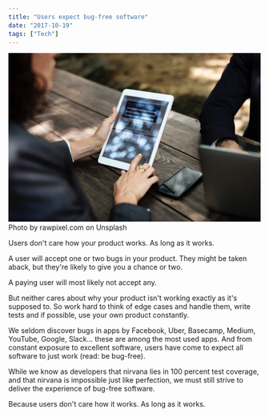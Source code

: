 ```yaml
---
title: "Users expect bug-free software"
date: "2017-10-19"
tags: ["Tech"]
---
```


![people using ipad phone and laptop](images/users-using-ipad-phone-and-laptop-1024x683.jpg) Photo by rawpixel.com on Unsplash

Users don't care how your product works. As long as it works.

A user will accept one or two bugs in your product. They might be taken aback, but they're likely to give you a chance or two.

A paying user will most likely not accept any.

But neither cares about why your product isn't working exactly as it's supposed to. So work hard to think of edge cases and handle them, write tests and if possible, use your own product constantly.

We seldom discover bugs in apps by Facebook, Uber, Basecamp, Medium, YouTube, Google, Slack... these are among the most used apps. And from constant exposure to excellent software, users have come to expect all software to just work (read: be bug-free).

While we know as developers that nirvana lies in 100 percent test coverage, and that nirvana is impossible just like perfection, we must still strive to deliver the experience of bug-free software.

Because users don't care how it works. As long as it works.
